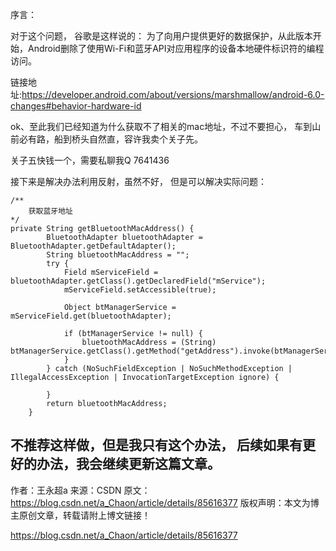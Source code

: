 序言：

对于这个问题， 谷歌是这样说的：
	为了向用户提供更好的数据保护，从此版本开始，Android删除了使用Wi-Fi和蓝牙API对应用程序的设备本地硬件标识符的编程访问。

链接地址:https://developer.android.com/about/versions/marshmallow/android-6.0-changes#behavior-hardware-id

ok、至此我们已经知道为什么获取不了相关的mac地址，不过不要担心， 车到山前必有路，船到桥头自然直，容许我卖个关子先。

关子五快钱一个，需要私聊我Q 7641436

接下来是解决办法利用反射，虽然不好， 但是可以解决实际问题：

```
/**
	获取蓝牙地址
*/
private String getBluetoothMacAddress() {
        BluetoothAdapter bluetoothAdapter = BluetoothAdapter.getDefaultAdapter();
        String bluetoothMacAddress = "";
        try {
            Field mServiceField = bluetoothAdapter.getClass().getDeclaredField("mService");
            mServiceField.setAccessible(true);

            Object btManagerService = mServiceField.get(bluetoothAdapter);

            if (btManagerService != null) {
                bluetoothMacAddress = (String) btManagerService.getClass().getMethod("getAddress").invoke(btManagerService);
            }
        } catch (NoSuchFieldException | NoSuchMethodException | IllegalAccessException | InvocationTargetException ignore) {

        }
        return bluetoothMacAddress;
    }
```

不推荐这样做，但是我只有这个办法， 后续如果有更好的办法，我会继续更新这篇文章。
--------------------- 
作者：王永超a 
来源：CSDN 
原文：https://blog.csdn.net/a_Chaon/article/details/85616377 
版权声明：本文为博主原创文章，转载请附上博文链接！




https://blog.csdn.net/a_Chaon/article/details/85616377